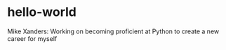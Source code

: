 # hello-world
Mike Xanders: Working on becoming proficient at Python to create a new career for myself
